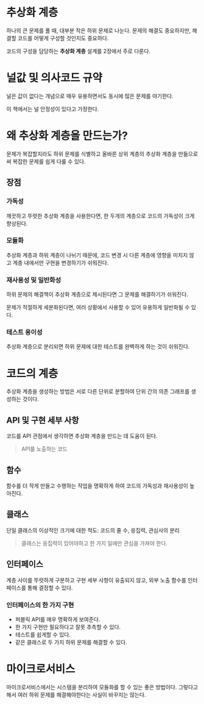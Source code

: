 # 추상화 계층
하나의 큰 문제를 풀 때, 대부분 작은 하위 문제로 나눈다. 문제의 해결도 중요하지만, 해결할 코드를 어떻게 구성할 것인지도 중요하다.

코드의 구성을 담당하는 **추상화 계층** 설계를 2장에서 주로 다룬다.


# 널값 및 의사코드 규약
널은 값이 없다는 개념으로 매우 유용하면서도 동시에 많은 문제를 야기한다.

이 책에서는 널 안정성이 있다고 가정한다.

# 왜 추상화 계층을 만드는가?
문제가 복잡할지라도 하위 문제를 식별하고 올바른 상위 계층의 추상화 계층을 만듦으로써 복잡한 문제를 쉽게 다룰 수 있다.

## 장점

### 가독성
깨끗하고 뚜렷한 추상화 계층을 사용한다면, 한 두개의 계층으로 코드의 가독성이 크게 향상된다.

### 모듈화
추상화 계층과 하위 계층이 나뉘기 때문에, 코드 변경 시 다른 계층에 영향을 미치지 않고 계층 내에서만 구현을 변경하기가 쉬워진다.

### 재사용성 및 일반화성
하위 문제의 해결책이 추상화 계층으로 제시된다면 그 문제를 해결하기가 쉬워진다.

문제가 적절하게 세분화된다면, 여러 상황에서 사용할 수 있어 유용하게 일반화될 수 있다.

### 테스트 용이성
추상화 계층으로 분리되면 하위 문제에 대한 테스트를 완벽하게 하는 것이 쉬워진다.

# 코드의 계층
추상화 계층을 생성하는 방법은 서로 다른 단위로 분할하여 단위 간의 의존 그래프를 생성하는 것이다.

## API 및 구현 세부 사항
코드를 API 관점에서 생각하면 추상화 계층을 만드는 데 도움이 된다.

> API를 노출하는 코드

## 함수
함수를 더 작게 만들고 수행하는 작업을 명확하게 하여 코드의 가독성과 재사용성이 높아진다.

## 클래스
단일 클래스의 이상적인 크기에 대한 척도: 코드의 줄 수, 응집력, 관심사의 분리

> 클래스는 응집력이 있어야하고 한 가지 일에만 관심을 가져야 한다.

## 인터페이스
계층 사이를 뚜렷하게 구분하고 구현 세부 사항이 유출되지 않고, 외부 노출 함수를 인터페이스를 통해 결정할 수 있다.

### 인터페이스의 한 가지 구현

- 퍼블릭 API를 매우 명확하게 보여준다.
- 한 가지 구현만 필요하다고 잘못 추측할 수 있다.
- 테스트를 쉽게할 수 있다.
- 같은 클래스로 두 가지 하위 문제를 해결할 수 있다.


# 마이크로서비스
마이크로서비스에서는 시스템을 분리하여 모듈화를 할 수 있는 좋은 방법이다. 그렇다고해서 여러 하위 문제를 해결해야한다는 사실이 바꾸지는 않는다.

